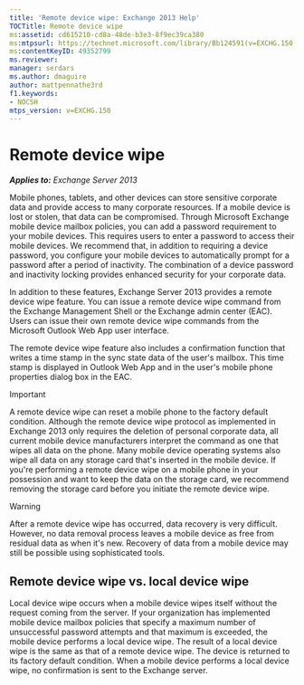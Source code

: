 ```yaml
---
title: 'Remote device wipe: Exchange 2013 Help'
TOCTitle: Remote device wipe
ms:assetid: cd615210-cd8a-48de-b3e3-8f9ec39ca380
ms:mtpsurl: https://technet.microsoft.com/library/Bb124591(v=EXCHG.150)
ms:contentKeyID: 49352799
ms.reviewer: 
manager: serdars
ms.author: dmaguire
author: mattpennathe3rd
f1.keywords:
- NOCSH
mtps_version: v=EXCHG.150
---
```


# Remote device wipe

_**Applies to:** Exchange Server 2013_

Mobile phones, tablets, and other devices can store sensitive corporate data and provide access to many corporate resources. If a mobile device is lost or stolen, that data can be compromised. Through Microsoft Exchange mobile device mailbox policies, you can add a password requirement to your mobile devices. This requires users to enter a password to access their mobile devices. We recommend that, in addition to requiring a device password, you configure your mobile devices to automatically prompt for a password after a period of inactivity. The combination of a device password and inactivity locking provides enhanced security for your corporate data.

In addition to these features, Exchange Server 2013 provides a remote device wipe feature. You can issue a remote device wipe command from the Exchange Management Shell or the Exchange admin center (EAC). Users can issue their own remote device wipe commands from the Microsoft Outlook Web App user interface.

The remote device wipe feature also includes a confirmation function that writes a time stamp in the sync state data of the user's mailbox. This time stamp is displayed in Outlook Web App and in the user's mobile phone properties dialog box in the EAC.

> [!IMPORTANT]
> A remote device wipe can reset a mobile phone to the factory default condition. Although the remote device wipe protocol as implemented in Exchange 2013 only requires the deletion of personal corporate data, all current mobile device manufacturers interpret the command as one that wipes all data on the phone. Many mobile device operating systems also wipe all data on any storage card that's inserted in the mobile device. If you're performing a remote device wipe on a mobile phone in your possession and want to keep the data on the storage card, we recommend removing the storage card before you initiate the remote device wipe.

> [!WARNING]
> After a remote device wipe has occurred, data recovery is very difficult. However, no data removal process leaves a mobile device as free from residual data as when it's new. Recovery of data from a mobile device may still be possible using sophisticated tools.

## Remote device wipe vs. local device wipe

Local device wipe occurs when a mobile device wipes itself without the request coming from the server. If your organization has implemented mobile device mailbox policies that specify a maximum number of unsuccessful password attempts and that maximum is exceeded, the mobile device performs a local device wipe. The result of a local device wipe is the same as that of a remote device wipe. The device is returned to its factory default condition. When a mobile device performs a local device wipe, no confirmation is sent to the Exchange server.
